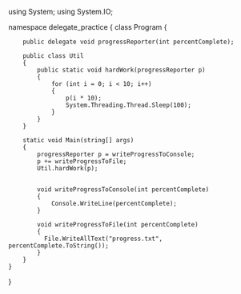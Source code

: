 using System;
using System.IO;

namespace delegate_practice
{
    class Program
    {

        public delegate void progressReporter(int percentComplete);

        public class Util
        {
            public static void hardWork(progressReporter p)
            {
                for (int i = 0; i < 10; i++)
                {
                    p(i * 10);
                    System.Threading.Thread.Sleep(100);
                }
            }
        }

        static void Main(string[] args)
        {
            progressReporter p = writeProgressToConsole;
            p += writeProgressToFile;
            Util.hardWork(p);


            void writeProgressToConsole(int percentComplete)
            {
                Console.WriteLine(percentComplete);
            }

            void writeProgressToFile(int percentComplete)
            {
              File.WriteAllText("progress.txt", percentComplete.ToString());
            }
        }
    }
}


